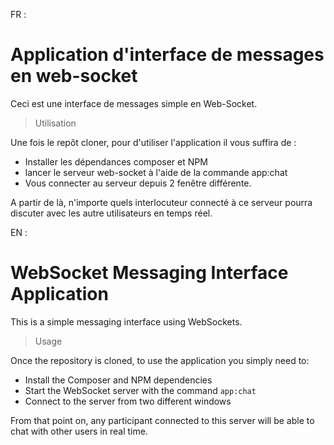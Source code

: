 FR :

<h1>Application d'interface de messages en web-socket</h1>

Ceci est une interface de messages simple en Web-Socket.

> Utilisation

Une fois le repôt cloner, pour d'utiliser l'application il vous suffira de :
- Installer les dépendances composer et NPM
- lancer le serveur web-socket à l'aide de la commande app:chat
- Vous connecter au serveur depuis 2 fenêtre différente.

A partir de là, n'importe quels interlocuteur connecté à ce serveur pourra discuter avec les autre utilisateurs en temps réel.


EN :
<h1>WebSocket Messaging Interface Application</h1>

This is a simple messaging interface using WebSockets.

> Usage

Once the repository is cloned, to use the application you simply need to:
- Install the Composer and NPM dependencies
- Start the WebSocket server with the command `app:chat`
- Connect to the server from two different windows

From that point on, any participant connected to this server will be able to chat with other users in real time.
